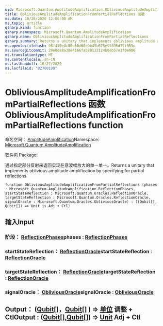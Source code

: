 ```yaml
---
uid: Microsoft.Quantum.AmplitudeAmplification.ObliviousAmplitudeAmplificationFromPartialReflections
title: ObliviousAmplitudeAmplificationFromPartialReflections 函数
ms.date: 10/26/2020 12:00:00 AM
ms.topic: article
qsharp.kind: function
qsharp.namespace: Microsoft.Quantum.AmplitudeAmplification
qsharp.name: ObliviousAmplitudeAmplificationFromPartialReflections
qsharp.summary: Returns a unitary that implements oblivious amplitude amplification by specifying for partial reflections.
ms.openlocfilehash: 98f410e4c00e50d60d9b45b675e99396d79f955c
ms.sourcegitcommit: 29e0d88a30e4166fa580132124b0eb57e1f0e986
ms.translationtype: MT
ms.contentlocale: zh-CN
ms.lasthandoff: 10/27/2020
ms.locfileid: "92700100"
---
```

# <a name="obliviousamplitudeamplificationfrompartialreflections-function"></a><span data-ttu-id="3fa1a-102">ObliviousAmplitudeAmplificationFromPartialReflections 函数</span><span class="sxs-lookup"><span data-stu-id="3fa1a-102">ObliviousAmplitudeAmplificationFromPartialReflections function</span></span>

<span data-ttu-id="3fa1a-103">命名空间： [AmplitudeAmplification](xref:Microsoft.Quantum.AmplitudeAmplification)</span><span class="sxs-lookup"><span data-stu-id="3fa1a-103">Namespace: [Microsoft.Quantum.AmplitudeAmplification](xref:Microsoft.Quantum.AmplitudeAmplification)</span></span>

<span data-ttu-id="3fa1a-104">软件包 [](https://nuget.org/packages/)</span><span class="sxs-lookup"><span data-stu-id="3fa1a-104">Package: [](https://nuget.org/packages/)</span></span>


<span data-ttu-id="3fa1a-105">通过指定部分反射来返回实现在意波幅放大的单一单一。</span><span class="sxs-lookup"><span data-stu-id="3fa1a-105">Returns a unitary that implements oblivious amplitude amplification by specifying for partial reflections.</span></span>

```qsharp
function ObliviousAmplitudeAmplificationFromPartialReflections (phases : Microsoft.Quantum.AmplitudeAmplification.ReflectionPhases, startStateReflection : Microsoft.Quantum.Oracles.ReflectionOracle, targetStateReflection : Microsoft.Quantum.Oracles.ReflectionOracle, signalOracle : Microsoft.Quantum.Oracles.ObliviousOracle) : ((Qubit[], Qubit[]) => Unit is Adj + Ctl)
```


## <a name="input"></a><span data-ttu-id="3fa1a-106">输入</span><span class="sxs-lookup"><span data-stu-id="3fa1a-106">Input</span></span>

### <a name="phases--reflectionphases"></a><span data-ttu-id="3fa1a-107">阶段： [ReflectionPhases](xref:Microsoft.Quantum.AmplitudeAmplification.ReflectionPhases)</span><span class="sxs-lookup"><span data-stu-id="3fa1a-107">phases : [ReflectionPhases](xref:Microsoft.Quantum.AmplitudeAmplification.ReflectionPhases)</span></span>




### <a name="startstatereflection--reflectionoracle"></a><span data-ttu-id="3fa1a-108">startStateReflection： [ReflectionOracle](xref:Microsoft.Quantum.Oracles.ReflectionOracle)</span><span class="sxs-lookup"><span data-stu-id="3fa1a-108">startStateReflection : [ReflectionOracle](xref:Microsoft.Quantum.Oracles.ReflectionOracle)</span></span>




### <a name="targetstatereflection--reflectionoracle"></a><span data-ttu-id="3fa1a-109">targetStateReflection： [ReflectionOracle](xref:Microsoft.Quantum.Oracles.ReflectionOracle)</span><span class="sxs-lookup"><span data-stu-id="3fa1a-109">targetStateReflection : [ReflectionOracle](xref:Microsoft.Quantum.Oracles.ReflectionOracle)</span></span>




### <a name="signaloracle--obliviousoracle"></a><span data-ttu-id="3fa1a-110">signalOracle： [ObliviousOracle](xref:Microsoft.Quantum.Oracles.ObliviousOracle)</span><span class="sxs-lookup"><span data-stu-id="3fa1a-110">signalOracle : [ObliviousOracle](xref:Microsoft.Quantum.Oracles.ObliviousOracle)</span></span>





## <a name="output--qubitqubit--unit-adj--ctl"></a><span data-ttu-id="3fa1a-111">Output： ([Qubit](xref:microsoft.quantum.lang-ref.qubit)[]，[Qubit](xref:microsoft.quantum.lang-ref.qubit)[] ) => [单位](xref:microsoft.quantum.lang-ref.unit) 调整 + Ctl</span><span class="sxs-lookup"><span data-stu-id="3fa1a-111">Output : ([Qubit](xref:microsoft.quantum.lang-ref.qubit)[],[Qubit](xref:microsoft.quantum.lang-ref.qubit)[]) => [Unit](xref:microsoft.quantum.lang-ref.unit) Adj + Ctl</span></span>

